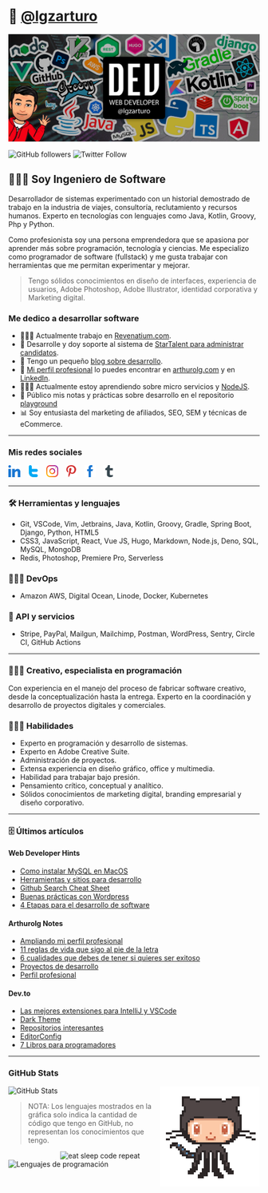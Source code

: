 # 🤖 [@lgzarturo](https://twitter.com/lgzarturo)

![](https://raw.githubusercontent.com/lgzarturo/lgzarturo/master/assets/github-header.jpg)

![GitHub followers](https://img.shields.io/github/followers/lgzarturo?label=Follow%20me%20on%20GitHub&style=for-the-badge)
![Twitter Follow](https://img.shields.io/twitter/follow/lgzarturo?label=Follow%20me%20on%20Twitter&style=for-the-badge)

## 👨🏻‍💻 Soy Ingeniero de Software

Desarrollador de sistemas experimentado con un historial demostrado de trabajo en la industria de viajes, consultoría, reclutamiento y recursos humanos. Experto en tecnologías con lenguajes como Java, Kotlin, Groovy, Php y Python. 

Como profesionista soy una persona emprendedora que se apasiona por aprender más sobre programación, tecnología y ciencias. Me especializo como programador de software (fullstack) y me gusta trabajar con herramientas que me permitan experimentar y mejorar.

> Tengo sólidos conocimientos en diseño de interfaces, experiencia de usuarios, Adobe Photoshop, Adobe Illustrator, identidad corporativa y Marketing digital.

### Me dedico a desarrollar software

- 👨🏻‍💻 Actualmente trabajo en [Revenatium.com](https://revenatium.com).
- 💼 Desarrolle y doy soporte al sistema de [StarTalent para administrar candidatos](https://startalent.mx).
- 📰 Tengo un pequeño [blog sobre desarrollo](https://webdeveloperhints.com).
- 🤺 [Mi perfil profesional](https://developer.arthurolg.com) lo puedes encontrar en [arthurolg.com](https://arthurolg.com) y en [LinkedIn](https://www.linkedin.com/in/lgzarturo).
- 👨🏻‍🔬 Actualmente estoy aprendiendo sobre micro servicios y [NodeJS](https://github.com/lgzarturo/homework).
- 📓 Público mis notas y prácticas sobre desarrollo en el repositorio [playground](https://github.com/lgzarturo/playground)
- 📊 Soy entusiasta del marketing de afiliados, SEO, SEM y técnicas de eCommerce.

---

### Mis redes sociales

[<img src='https://github.com/lgzarturo/lgzarturo/raw/master/assets/linkedin.png' alt='LinkedIn' width='24' style='width:24px; margin-right: 10px;'/>](https://www.linkedin.com/in/lgzarturo/)
[<img src='https://github.com/lgzarturo/lgzarturo/raw/master/assets/twitter.png' alt='Twitter' width='24' style='width:24px; margin-right: 10px;'/>](https://twitter.com/lgzarturo)
[<img src='https://github.com/lgzarturo/lgzarturo/raw/master/assets/instagram.png' alt='instagram' width='24' style='width:24px; margin-right: 10px;'/>](https://www.instagram.com/lgzarturo/)
[<img src='https://github.com/lgzarturo/lgzarturo/raw/master/assets/pinterest.png' alt='Pinterest' width='24' style='width:24px; margin-right: 10px;'/>](https://www.pinterest.com.mx/arthurolg/)
[<img src='https://github.com/lgzarturo/lgzarturo/raw/master/assets/facebook.png' alt='Facebook' width='24' style='width:24px; margin-right: 10px;'/>](https://www.facebook.com/lgzarturo)
[<img src='https://github.com/lgzarturo/lgzarturo/raw/master/assets/tumblr.png' alt='Tumblr' width='24' style='width:24px; margin-right: 10px;'/>](https://arthurolg.tumblr.com/)

---

### 🛠 Herramientas y lenguajes

- Git, VSCode, Vim, Jetbrains, Java, Kotlin, Groovy, Gradle, Spring Boot, Django, Python, HTML5
- CSS3, JavaScript, React, Vue JS, Hugo, Markdown, Node.js, Deno, SQL, MySQL, MongoDB
- Redis, Photoshop, Premiere Pro, Serverless

### 👨🏻‍🔬 DevOps

- Amazon AWS, Digital Ocean, Linode, Docker, Kubernetes

### 🚀 API y servicios

- Stripe, PayPal, Mailgun, Mailchimp, Postman, WordPress, Sentry, Circle CI, GitHub Actions

---

### 👨🏻‍🎨 Creativo, especialista en programación
Con experiencia en el manejo del proceso de fabricar software creativo,
desde la conceptualización hasta la entrega. Experto en la coordinación y
desarrollo de proyectos digitales y comerciales.

### 👨🏻‍🚀 Habilidades
- Experto en programación y desarrollo de sistemas.
- Experto en Adobe Creative Suite.
- Administración de proyectos.
- Extensa experiencia en diseño gráfico, office y multimedia.
- Habilidad para trabajar bajo presión.
- Pensamiento crítico, conceptual y analítico.
- Sólidos conocimientos de marketing digital, branding empresarial y diseño corporativo.

---

### 🗄 Últimos artículos

#### Web Developer Hints

<!-- BLOG-WDH:START -->
- [Como instalar MySQL en MacOS](https://webdeveloperhints.com/posts/instala-mysql-para-macos/)
- [Herramientas y sitios para desarrollo](https://webdeveloperhints.com/posts/herramientas-de-desarrollo/)
- [Github Search Cheat Sheet](https://webdeveloperhints.com/posts/github-cheat-sheet/)
- [Buenas prácticas con Wordpress](https://webdeveloperhints.com/posts/checklist-wordpress/)
- [4 Etapas para el desarrollo de software](https://webdeveloperhints.com/posts/las-4-etapas-del-desarrollo/)
<!-- BLOG-WDH:END -->

#### Arthurolg Notes

<!-- BLOG-ALG:START -->
- [Ampliando mi perfil profesional](https://arthurolg.com/posts/experto-en-desarrollo-de-software/)
- [11 reglas de vida que sigo al pie de la letra](https://arthurolg.com/posts/11-reglas-de-vida-que-sigo/)
- [6 cualidades que debes de tener si quieres ser exitoso](https://arthurolg.com/posts/6-cualidades-para-ser-exitoso/)
- [Proyectos de desarrollo](https://arthurolg.com/posts/development-projects/)
- [Perfil profesional](https://arthurolg.com/profile/)
<!-- BLOG-ALG:END -->

#### Dev.to

<!-- BLOG-DEV:START -->
- [Las mejores extensiones para IntelliJ y VSCode](https://dev.to/lgzarturo/las-mejores-extensiones-para-intellij-y-vscode-1o1m)
- [Dark Theme](https://dev.to/lgzarturo/dark-theme-57kd)
- [Repositorios interesantes](https://dev.to/lgzarturo/repositorios-interesantes-59ep)
- [EditorConfig](https://dev.to/lgzarturo/editorconfig-56lh)
- [7 Libros para programadores](https://dev.to/lgzarturo/7-libros-para-programadores-46mi)
<!-- BLOG-DEV:END -->

---

### GitHub Stats

<img src="https://raw.githubusercontent.com/lgzarturo/lgzarturo/master/assets/87202985-820dcb80-c2b6-11ea-9f56-7ec461c497c3.gif" alt="GitHub" style="float: right;" align="right" />

![GitHub Stats](https://github-readme-stats.anuraghazra1.vercel.app/api?username=lgzarturo&show_icons=true&include_all_commits=true&theme=dark&count_private=true 'Datos de Arturo López')

> NOTA: Los lenguajes mostrados en la gráfica solo indica la cantidad de código que tengo en GitHub, no representan los conocimientos que tengo.

<img src="https://media.giphy.com/media/USV0ym3bVWQJJmNu3N/giphy.gif" alt="eat sleep code repeat" width="200" style="float: right; width: 200px" align="right" />

![Lenguajes de programación](https://github-readme-stats.anuraghazra1.vercel.app/api/top-langs/?username=lgzarturo&card_width=494&theme=dark 'Lenguajes')
